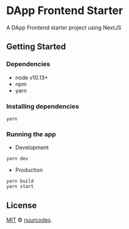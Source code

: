 # DApp Frontend Starter

A DApp Frontend starter project using NextJS

## Getting Started

### Dependencies

* node v10.13+
* npm
* yarn

### Installing dependencies

```
yarn
```

### Running the app

* Development
```
yarn dev
```

* Production
```
yarn build
yarn start
```

## License

[MIT](LICENSE) © [nuurcodes](https://github.com/nuurcodes).
